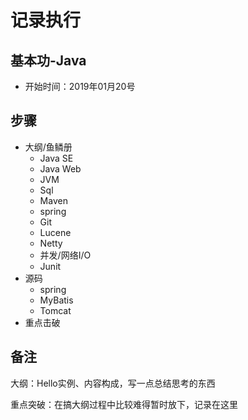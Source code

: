 #   记录执行

##  基本功-Java

-   开始时间：2019年01月20号


##  步骤
-   大纲/鱼鳞册
    -   Java SE
    -   Java Web
    -   JVM
    -   Sql
    -   Maven
    -   spring
    -   Git
    -   Lucene
    -   Netty
    -   并发/网络I/O
    -   Junit
-   源码
    -   spring
    -   MyBatis
    -   Tomcat
-   重点击破


##  备注
大纲：Hello实例、内容构成，写一点总结思考的东西

重点突破：在搞大纲过程中比较难得暂时放下，记录在这里